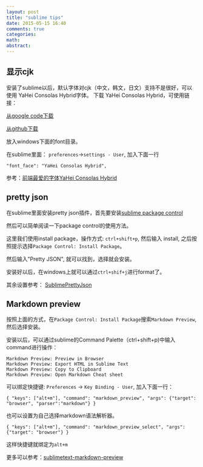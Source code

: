```yaml
---
layout: post
title: "sublime tips"
date: 2015-05-15 16:40
comments: true
categories: 
math: 
abstract: 
---
```


## 显示cjk
安装了sublime以后，默认字体对cjk（中文，韩文，日文）支持不是很好，可以使用 YaHei Consolas Hybrid字体。
下载 YaHei Consolas Hybrid，可使用链接：

[从google code下载](https://code.google.com/p/uigroupcode/downloads/detail?name=YaHei.Consolas.1.12.zip&can=2&q=)

[从github下载](https://github.com/liangfeng/consolas-font-for-airline/blob/master/YaHei%20Consolas%20Hybrid.ttf)

放入windows下面的font目录。

在sublime里面： `preferences`->`settings - User`, 加入下面一行

```
"font_face": "YaHei Consolas Hybrid",
```

<!-- more -->

参考：[前端最爱的字体YaHei Consolas Hybrid](http://www.w3cfuns.com/blog-1-5399368.html)

## pretty json

在sublime里面安装pretty json插件，首先要安装[sublime package control](https://packagecontrol.io/installation)

然后可以简单阅读一下package control的使用方法。

这里我们使用install package，操作方式: `ctrl+shift+p`, 然后输入 install, 之后按照提示选择`Package Control: Install Package`。

然后输入"Pretty JSON", 就可以找到，选择就会安装。

安装好以后，在windows上就可以通过`ctrl+shif+j`进行format了。

其余设置参考： [SublimePrettyJson](https://github.com/dzhibas/SublimePrettyJson)

## Markdown preview

按照上面的方式，在`Package Control: Install Package`搜索`Markdown Preview`, 然后选择安装。

安装以后，可以通过sublime的Command Palette（ctrl+shift+p)中输入command进行操作：

```
Markdown Preview: Preview in Browser
Markdown Preview: Export HTML in Sublime Text
Markdown Preview: Copy to Clipboard
Markdown Preview: Open Markdown Cheat sheet
```

可以绑定快捷键: `Preferences` -> `Key Binding - User`, 加入下面一行：

```
{ "keys": ["alt+m"], "command": "markdown_preview", "args": {"target": "browser", "parser":"markdown"} }
```

也可以设置为自己选择markdown语法解析器。

```
{ "keys": ["alt+m"], "command": "markdown_preview_select", "args": {"target": "browser"} }
```

这样快捷键就绑定为`alt+m`

更多可以参考：[sublimetext-markdown-preview](https://github.com/revolunet/sublimetext-markdown-preview)
